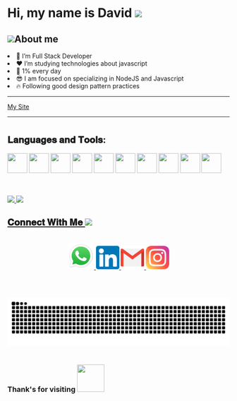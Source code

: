 <h1>Hi, my name is David <img src="https://media.giphy.com/media/UnyyUEJCVBEpAIkGIM/giphy.gif" width="40"></h1>

<h2><img src="https://emoji.gg/assets/emoji/7279-vibecat.gif" width="24"/>About me</h2>

<li>🔭 I’m Full Stack Developer</li>
<li>❤️ I’m studying technologies about javascript</li>
<li>🧠 1% every day</li>
<li>😎 I am focused on specializing in NodeJS and Javascript</li>
<li>🔥 Following good design pattern practices</li>
<hr>
<a href="https://www.escultordigital.com.br" target="_blank">My Site</a>
<hr>

#
<h2>𝐋𝐚𝐧𝐠𝐮𝐚𝐠𝐞𝐬 𝐚𝐧𝐝 𝐓𝐨𝐨𝐥𝐬:</h2>

<code><img height="45" width="45" src="https://img.icons8.com/color/48/000000/nodejs.png"></code>
<code><img height="45" width="45" src="https://img.icons8.com/color/48/000000/typescript.png"></code>
<code><img height="45" width="45" src="https://img.icons8.com/color/48/000000/javascript--v1.png"></code>
<code><img height="45" width="45" src="https://img.icons8.com/color/48/000000/html-5--v1.png"></code>
<code><img height="45" width="45" src="https://img.icons8.com/color/48/000000/css3.png"></code>
<code><img height="45" width="45" src="https://img.icons8.com/color/48/000000/git.png"></code>
<code><img height="45" width="45" src="https://img.icons8.com/color/48/000000/github-2.png"></code>
<code><img height="45" width="45" src="https://img.icons8.com/color/48/000000/gitlab.png"></code>
<code><img height="45" width="45" src="https://img.icons8.com/ultraviolet/40/000000/react--v2.png"></code>
<code><img height="45" width="45" src="https://img.icons8.com/color/48/000000/visual-studio-code-2019.png"></code>

<br/>
<br/>

<div>
  <a href="https://beacons.ai/DavidEdsonDoNascimento">
  <img height="180em" src="https://github-readme-stats.vercel.app/api?username=DavidEdsonDoNascimento&show_icons=true&theme=midnight-purple&include_all_commits=true&count_private=true"/>
  <img height="180em" src="https://github-readme-stats.vercel.app/api/top-langs/?username=DavidEdsonDoNascimento&layout=compact&langs_count=16&theme=midnight-purple"/>
</div>
  
<h2>
  𝐂𝐨𝐧𝐧𝐞𝐜𝐭 𝐖𝐢𝐭𝐡 𝐌𝐞
  <a target="_blank">
    <img src="https://media.tenor.com/images/22f42c11b612b041b4038573dca18a2d/tenor.gif" height="25px" style="max-width:100%;">
  </a>
</h2>

<p align="center">
  <br>
  <a href="https://api.whatsapp.com/send?phone=5547997011323&text=Hi!" target="_blank">
    <code><img height="60" width="60" src="https://github.com/DavidEdsonDoNascimento/DavidEdsonDoNascimento/blob/main/assets/WhatsApp.svg.png"/></code>
  </a>
  <a href="https://www.linkedin.com/in/david-edson-05989a177" target="_blank">
    <code><img height="53" width="53" src="https://github.com/DavidEdsonDoNascimento/DavidEdsonDoNascimento/blob/main/assets/linkedin.png"/></code>
  </a>
  <a href="mailto:david.contato.tec@gmail.com" target="_blank">
    <code><img height="53" width="53" src="https://github.com/DavidEdsonDoNascimento/DavidEdsonDoNascimento/blob/main/assets/gmail.png"/></code>
  </a>
  <a href="https://instagram.com/davidedsonoficial" target="_blank">
    <code><img height="53" width="53" src="https://github.com/DavidEdsonDoNascimento/DavidEdsonDoNascimento/blob/main/assets/instagram.png"/></code>
  </a>
</p>
<br/>

##

<div> 
  <img src="https://github.com/DavidEdsonDoNascimento/DavidEdsonDoNascimento/blob/output/github-contribution-grid-snake.svg" />
</div>

#

<h3>Thank's for visiting <img src="https://media.giphy.com/media/YOkjs7AXQGFyu0t1NC/giphy.gif" width="62px" height="62px"/></h3>
